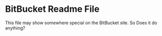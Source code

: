 # BitBucket Readme File
This file may show somewhere special on the BitBucket site.
So Does it do anything?

